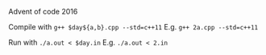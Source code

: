 Advent of code 2016

Compile with
`g++ $day${a,b}.cpp --std=c++11`
E.g.
`g++ 2a.cpp --std=c++11`

Run with
`./a.out < $day.in`
E.g.
`./a.out < 2.in`
